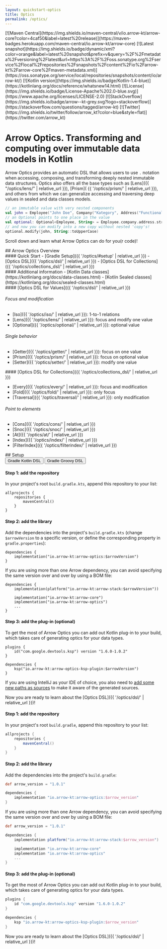 ```yaml
---
layout: quickstart-optics
title: Optics
permalink: /optics/
---
```


<div class="quick-snap" markdown="1">
[![Maven Central](https://img.shields.io/maven-central/v/io.arrow-kt/arrow-core?color=4caf50&label=latest%20release)](https://maven-badges.herokuapp.com/maven-central/io.arrow-kt/arrow-core)
[![Latest snapshot](https://img.shields.io/badge/dynamic/xml?color=orange&label=latest%20snapshot&prefix=v&query=%2F%2Fmetadata%2Fversioning%2Flatest&url=https%3A%2F%2Foss.sonatype.org%2Fservice%2Flocal%2Frepositories%2Fsnapshots%2Fcontent%2Fio%2Farrow-kt%2Farrow-core%2Fmaven-metadata.xml)](https://oss.sonatype.org/service/local/repositories/snapshots/content/io/arrow-kt/)
[![Kotlin version](https://img.shields.io/badge/Kotlin-1.4-blue)](https://kotlinlang.org/docs/reference/whatsnew14.html)
[![License](https://img.shields.io/badge/License-Apache%202.0-blue.svg)](https://www.apache.org/licenses/LICENSE-2.0)
[![StackOverflow](https://img.shields.io/badge/arrow--kt-grey.svg?logo=stackoverflow)](https://stackoverflow.com/questions/tagged/arrow-kt)
[![Twitter](https://img.shields.io/twitter/follow/arrow_kt?color=blue&style=flat)](https://twitter.com/arrow_kt)
</div>

<div class="quickstart-doc" markdown="1">
<div class="quickstart-intro" markdown="1">

# Arrow Optics. Transforming and computing over immutable data models in Kotlin

Arrow Optics provides an automatic DSL that allows users to use `.` notation when accessing,
composing, and transforming deeply nested immutable data structures.
Optics also offers all the base types such as [Lens]({{ "/optics/lens/" | relative_url }}), [Prism](
{{ '/optics/prism/' | relative_url }}), and others from which we can generalize accessing and
traversing deep values in sealed and data classes models.

```kotlin
// an immutable value with very nested components
val john = Employee("John Doe", Company("Kategory", Address("Functional city", Street(42, "lambda street"))))
// an Optional points to one place in the value
val optional: Optional<Employee, String> = Employee.company.address.street.name
// and now you can modify into a new copy without nested 'copy's!
optional.modify(john, String::toUpperCase)
```

Scroll down and learn what Arrow Optics can do for you(r code)!
</div>

<div class="quickstart-intro" markdown="1">
## Arrow Optics Overview

<div class="quickstart-coroutines-list" markdown="1">

<div class="quickstart-coroutines-item" markdown="1">
#### Quick Start
  - [Gradle Setup]({{ '/optics/#setup' | relative_url }})
  - [Optics DSL]({{ '/optics/dsl/' | relative_url }})
  - [Optics DSL for Collections]({{ '/optics/collections_dsl/' | relative_url }})
</div>

<div class="quickstart-coroutines-item" markdown="1">
#### Additional information
- [Kotlin Data classes](https://kotlinlang.org/docs/data-classes.html)
- [Kotlin Sealed classes](https://kotlinlang.org/docs/sealed-classes.html)
</div>

<div class="quickstart-coroutines-item" markdown="1">
#### [Optics DSL for Values]({{ '/optics/dsl/' | relative_url }})

###### Focus and modification

  - [Iso]({{ '/optics/iso/' | relative_url }}): 1-to-1 relations
  - [Lens]({{ '/optics/lens/' | relative_url }}): focus and modify one value
  - [Optional]({{ '/optics/optional/' | relative_url }}): optional value

###### Single behavior

  - [Getter]({{ '/optics/getter/' | relative_url }}): focus on one value
  - [Prism]({{ '/optics/prism/' | relative_url }}): focus on optional value
  - [Setter]({{ '/optics/setter/' | relative_url }}): modify one value
  
</div>

<div class="quickstart-coroutines-item" markdown="1">
#### [Optics DSL for Collections]({{ '/optics/collections_dsl/' | relative_url }})

- [Every]({{ '/optics/every/' | relative_url }}): focus and modification
- [Fold]({{ '/optics/fold/' | relative_url }}): only focus
- [Traversal]({{ '/optics/traversal/' | relative_url }}): only modification

###### Point to elements

- [Cons]({{ '/optics/cons/' | relative_url }})
- [Snoc]({{ '/optics/snoc/' | relative_url }})
- [At]({{ '/optics/at/' | relative_url }})
- [Index]({{ '/optics/index/' | relative_url }})
- [FilterIndex]({{ '/optics/filterindex/' | relative_url }})
</div>
</div>
</div>


<!--- Setup
--------------------------------------------------------------------------------
--------------------------------------------------------------------------------
-->

<div id="setup" class="setup" markdown="1">
## Setup

<div class="setup-graddle-maven" markdown="1">
<!-- Tab links -->
<div class="tab" markdown="1">
  <button class="tablinks" onclick="openSetup(event, 'Gradle-kotlin')" id="defaultOpen" markdown="1">Gradle Kotlin DSL</button>
  <button class="tablinks" onclick="openSetup(event, 'Gradle-Groovy')" markdown="1">Gradle Groovy DSL</button>
</div>

<!-- Tab content -->
<div id="Gradle-kotlin" class="tabcontent" markdown="1">

#### Step 1: add the repository

In your project's root `build.gradle.kts`, append this repository to your list:

```
allprojects {
    repositories {
        mavenCentral()
    }
}
```

#### Step 2: add the library

Add the dependencies into the project's `build.gradle.kts` (change `$arrowVersion` to a specific version, or define the corresponding property in `gradle.properties`):

```
dependencies {
    implementation("io.arrow-kt:arrow-optics:$arrowVersion")
}
```

If you are using more than one Arrow dependency, you can avoid specifying the same version over and over by using a BOM file:

```
dependencies {
    implementation(platform("io.arrow-kt:arrow-stack:$arrowVersion"))

    implementation("io.arrow-kt:arrow-core")
    implementation("io.arrow-kt:arrow-optics")
    ...
}
```

#### Step 3: add the plug-in (optional)

To get the most of Arrow Optics you can add out Kotlin plug-in to your build, which takes care of generating optics for your data types.

```
plugins {
    id("com.google.devtools.ksp") version "1.6.0-1.0.2"
}

dependencies {
    ksp("io.arrow-kt:arrow-optics-ksp-plugin:$arrowVersion")
}
```

If you are using IntelliJ as your IDE of choice, you also need to [add some new paths as sources](https://kotlinlang.org/docs/ksp-quickstart.html#make-ide-aware-of-generated-code) to make it aware of the generated sources.

Now you are ready to learn about the [Optics DSL]({{ '/optics/dsl/' | relative_url }})!

</div>

<div id="Gradle-Groovy" class="tabcontent" markdown="1">

#### Step 1: add the repository

In your project's root `build.gradle`, append this repository to your list:

```groovy
allprojects {
    repositories {
        mavenCentral()
    }
}
```

#### Step 2: add the library

Add the dependencies into the project's `build.gradle`:

```groovy
def arrow_version = "1.0.1"

dependencies {
    implementation "io.arrow-kt:arrow-optics:$arrow_version"
}
```

If you are using more than one Arrow dependency, you can avoid specifying the same version over and over by using a BOM file:

```groovy
def arrow_version = "1.0.1"

dependencies {
    implementation platform("io.arrow-kt:arrow-stack:$arrow_version")

    implementation "io.arrow-kt:arrow-core"
    implementation "io.arrow-kt:arrow-optics"
    ...
}
```

#### Step 3: add the plug-in (optional)

To get the most of Arrow Optics you can add out Kotlin plug-in to your build, which takes care of generating optics for your data types.

```groovy
plugins {
    id "com.google.devtools.ksp" version "1.6.0-1.0.2"
}

dependencies {
    ksp "io.arrow-kt:arrow-optics-ksp-plugin:$arrow_version"
}
```

Now you are ready to learn about the [Optics DSL]({{ '/optics/dsl/' | relative_url }})!

</div>


</div>

</div>


</div>
